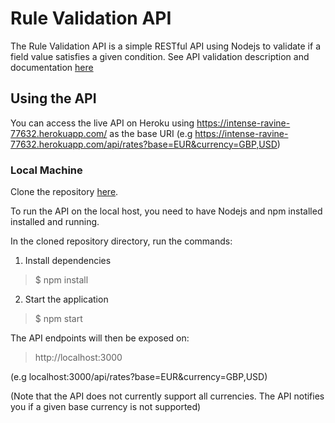 # Rule Validation API

The Rule Validation API is a simple RESTful API using Nodejs to validate if a field value satisfies a given condition.
See API validation description and documentation [here](https://flwat.glitch.me/fulltime.html)

## Using the API

You can access the live API on Heroku using https://intense-ravine-77632.herokuapp.com/ as the base URI (e.g https://intense-ravine-77632.herokuapp.com/api/rates?base=EUR&currency=GBP,USD)


### Local Machine

Clone the repository [here](https://github.com/Vikhthor/CurrentRatesAPI).

To run the API on the local host, you need to have Nodejs and npm installed installed and running.

In the cloned repository directory, run the commands:

1. Install dependencies

> $ npm install

2. Start the application

> $ npm start

The API endpoints will then be exposed on:

> http://localhost:3000

(e.g localhost:3000/api/rates?base=EUR&currency=GBP,USD)

(Note that the API does not currently support all currencies. The API notifies you if a given base currency is not supported)
